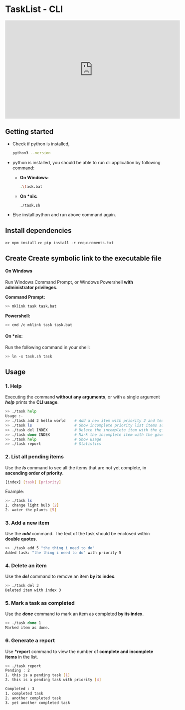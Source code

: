 # TaskList - CLI

<iframe width="560" height="315" src="https://www.youtube.com/embed/SjMk3ipwY9Y" title="YouTube video player" frameborder="0" allow="accelerometer; autoplay; clipboard-write; encrypted-media; gyroscope; picture-in-picture" allowfullscreen></iframe>

<!-- [![TASK-CLI](https://res.cloudinary.com/sv-co/image/upload/v1638058186/GDC/SE/Admission/gdc-home-page_b6s3go.png)](https://vimeo.com/648902045) -->

## Getting started

-   Check if python is installed,
    ```sh
    python3 --version
    ```
-   python is installed, you should be able to run cli application by following command:

    -   **On Windows:**

        ```sh
        .\task.bat
        ```

    -   **On \*nix:**
        ```sh
        ./task.sh
        ```

-   Else install python and run above command again.

## Install dependencies

`>> npm install`
`>> pip install -r requirements.txt`

## Create Create symbolic link to the executable file

#### On Windows

Run Windows Command Prompt, or Windows Powershell **with administrator privileges**.

**Command Prompt:**

```sh
>> mklink task task.bat
```

**Powershell:**

```sh
>> cmd /c mklink task task.bat
```

#### On \*nix:

Run the following command in your shell:

```sh
>> ln -s task.sh task
```

## Usage

### 1. Help

Executing the command **without any arguments**, or with a single argument **_help_** prints the **CLI usage**.

```sh
>> ./task help
Usage :-
>> ./task add 2 hello world    # Add a new item with priority 2 and text "hello world" to the list
>> ./task ls                   # Show incomplete priority list items sorted by priority in ascending order
>> ./task del INDEX            # Delete the incomplete item with the given index
>> ./task done INDEX           # Mark the incomplete item with the given index as complete
>> ./task help                 # Show usage
>> ./task report               # Statistics
```

### 2. List all pending items

Use the **_ls_** command to see all the items that are not yet complete, in **ascending order of priority**.

```sh
[index] [task] [priority]
```

Example:

```sh
>> ./task ls
1. change light bulb [2]
2. water the plants [5]
```

### 3. Add a new item

Use the **_add_** command. The text of the task should be enclosed within **double quotes**.

```sh
>> ./task add 5 "the thing i need to do"
Added task: "the thing i need to do" with priority 5
```

### 4. Delete an item

Use the **_del_** command to remove an item **by its index**.

```sh
>> ./task del 3
Deleted item with index 3
```

### 5. Mark a task as completed

Use the **_done_** command to mark an item as completed **by its index**.

```sh
>> ./task done 1
Marked item as done.
```

### 6. Generate a report

Use **\*report** command to view the number of **complete and incomplete items** in the list.

```sh
>> ./task report
Pending : 2
1. this is a pending task [1]
2. this is a pending task with priority [4]

Completed : 3
1. completed task
2. another completed task
3. yet another completed task
```
